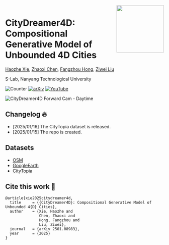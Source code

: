<img src="https://www.infinitescript.com/projects/CityDreamer4D/CityDreamer4D-Logo.webp" height="150px" align="right">

# CityDreamer4D: Compositional Generative Model of Unbounded 4D Cities

[Haozhe Xie](https://haozhexie.com), [Zhaoxi Chen](https://frozenburning.github.io/), [Fangzhou Hong](https://hongfz16.github.io/), [Ziwei Liu](https://liuziwei7.github.io/)

S-Lab, Nanyang Technological University

![Counter](https://api.infinitescript.com/badgen/count?name=hzxie/CityDreamer4D)
[![arXiv](https://img.shields.io/badge/arXiv-2501.08983-b31b1b.svg)](https://arxiv.org/abs/2501.08983)
[![YouTube](https://img.shields.io/badge/Spotlight%20Video-%23FF0000.svg?logo=YouTube&logoColor=white)](https://youtu.be/PF6W0Nd27Tk)

![CityDreamer4D Forward Cam - Daytime](https://github.com/user-attachments/assets/14e63958-ab55-409a-87f7-1d359a8f5dea)


## Changelog 🔥

- [2025/01/16] The CityTopia dataset is released.
- [2025/01/15] The repo is created.

## Datasets

- [OSM](https://gateway.infinitescript.com/s/OSM)
- [GoogleEarth](https://gateway.infinitescript.com/s/GoogleEarth)
- [CityTopia](https://gateway.infinitescript.com/s/CityTopia)

## Cite this work 📝

```
@article{xie2025citydreamer4d,
  title     = {{CityDreamer4D}: Compositional Generative Model of Unbounded 4{D} Cities},
  author    = {Xie, Haozhe and 
               Chen, Zhaoxi and 
               Hong, Fangzhou and 
               Liu, Ziwei},
  journal   = {arXiv 2501.08983},
  year      = {2025}
}
```
